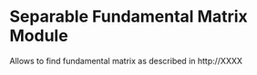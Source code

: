 Separable Fundamental Matrix Module
===================================

Allows to find fundamental matrix as described in http://XXXX